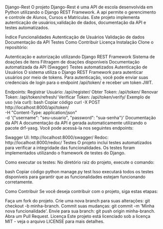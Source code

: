 Django-Rest
O projeto Django-Rest é uma API de escola desenvolvida em Python utilizando o Django REST Framework. A api permite o gerencimento e controle de Alunos, Cursos e Matriculas. Este projeto implementa autenticação de usuários,validação de dados, documentação da API e testes automatizados.

Índice
Funcionalidades
Autenticação de Usuários
Validação de dados
Documentação da API
Testes
Como Contribuir
Licença
Instalação
Clone o repositório:


Autenticação e autorização utilizando Django REST Framework
Sistema de doações de itens
Filtragem de doações disponíveis
Documentação automatizada da API (Swagger)
Testes automatizados
Autenticação de Usuários
O sistema utiliza o Django REST Framework para autenticar usuários por meio de tokens. Para autenticação, você pode enviar suas credenciais de login para o endpoint /api/token/ e receber um token JWT.

Endpoints:
Registrar Usuário: /api/register/
Obter Token: /api/token/
Renovar Token: /api/token/refresh/
Verificar Token: /api/token/verify/
Exemplo de uso (via curl):
bash
Copiar código
curl -X POST http://localhost:8000/api/token/ \
-H "Content-Type: application/json" \
-d '{"username": "seu-usuario", "password": "sua-senha"}'
Documentação da API
A documentação da API é gerada automaticamente utilizando o pacote drf-yasg. Você pode acessá-la nos seguintes endpoints:

Swagger UI: http://localhost:8000/swagger/
Redoc: http://localhost:8000/redoc/
Testes
O projeto inclui testes automatizados para verificar a integridade das funcionalidades. Os testes foram implementados utilizando o framework de testes do Django.

Como executar os testes:
No diretório raiz do projeto, execute o comando:

bash
Copiar código
python manage.py test
Isso executará todos os testes disponíveis para garantir que as funcionalidades estejam funcionando corretamente.

Como Contribuir
Se você deseja contribuir com o projeto, siga estas etapas:

Faça um fork do projeto.
Crie uma nova branch para suas alterações: git checkout -b minha-branch.
Commit suas mudanças: git commit -m 'Minha nova funcionalidade'.
Envie para sua branch: git push origin minha-branch.
Abra um Pull Request.
Licença
Este projeto está licenciado sob a licença MIT - veja o arquivo LICENSE para mais detalhes.

